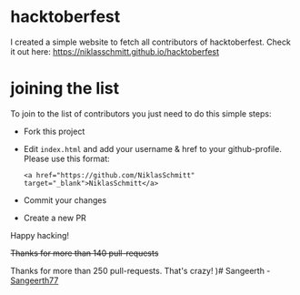 # hacktoberfest
I created a simple website to fetch all contributors of hacktoberfest. Check it out here: https://niklasschmitt.github.io/hacktoberfest

# joining the list
To join to the list of contributors you just need to do this simple steps:
* Fork this project
* Edit `index.html` and add your username & href to your github-profile. Please use this format:

  `<a href="https://github.com/NiklasSchmitt" target="_blank">NiklasSchmitt</a>`

* Commit your changes
* Create a new PR

Happy hacking!


<del>Thanks for more than 140 pull-requests</del>

Thanks for more than 250 pull-requests. That's crazy!
)# Sangeerth - [Sangeerth77](https://github.com/Sangeerth77)
